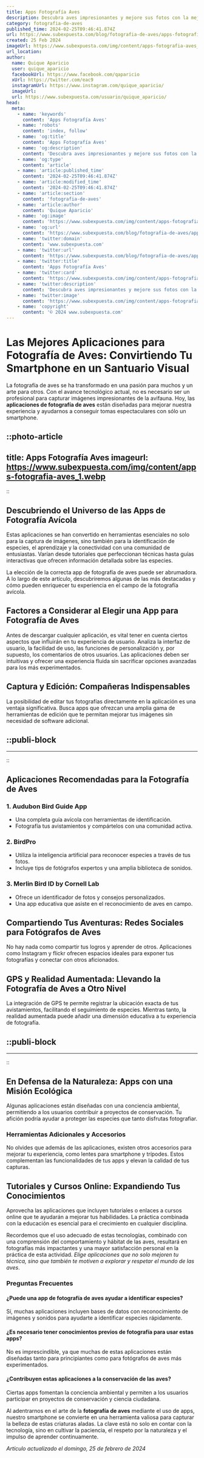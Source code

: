 ```yaml
---
title: Apps Fotografía Aves
description: Descubra aves impresionantes y mejore sus fotos con la mejor app de fotografía aviar. ¡Capture la belleza alada de forma perfecta!
category: fotografia-de-aves
published_time: 2024-02-25T09:46:41.874Z
url: https://www.subexpuesta.com/blog/fotografia-de-aves/apps-fotografia-aves
created: 25 Feb 2024
imageUrl: https://www.subexpuesta.com/img/content/apps-fotografia-aves_1.webp
url_location:
author:
  name: Quique Aparicio
  user: quique_aparicio
  facebookUrl: https://www.facebook.com/qaparicio
  xUrl: https://twitter.com/eac9
  instagramUrl: https://www.instagram.com/quique_aparicio/
  imageUrl: 
  url: https://www.subexpuesta.com/usuario/quique_aparicio/
head:
  meta:
    - name: 'keywords'
      content: 'Apps Fotografía Aves'
    - name: 'robots'
      content: 'index, follow'
    - name: 'og:title'
      content: 'Apps Fotografía Aves'
    - name: 'og:description'
      content: 'Descubra aves impresionantes y mejore sus fotos con la mejor app de fotografía aviar. ¡Capture la belleza alada de forma perfecta!'
    - name: 'og:type'
      content: 'article'
    - name: 'article:published_time'
      content: '2024-02-25T09:46:41.874Z'
    - name: 'article:modified_time'
      content: '2024-02-25T09:46:41.874Z'
    - name: 'article:section'
      content: 'fotografia-de-aves'
    - name: 'article:author'
      content: 'Quique Aparicio'
    - name: 'og:image'
      content: 'https://www.subexpuesta.com/img/content/apps-fotografia-aves_1.webp'
    - name: 'og:url'
      content: 'https://www.subexpuesta.com/blog/fotografia-de-aves/apps-fotografia-aves'
    - name: 'twitter:domain'
      content: 'www.subexpuesta.com'
    - name: 'twitter:url'
      content: 'https://www.subexpuesta.com/blog/fotografia-de-aves/apps-fotografia-aves'
    - name: 'twitter:title'
      content: 'Apps Fotografía Aves'
    - name: 'twitter:card'
      content: 'https://www.subexpuesta.com/img/content/apps-fotografia-aves_1.webp'
    - name: 'twitter:description'
      content: 'Descubra aves impresionantes y mejore sus fotos con la mejor app de fotografía aviar. ¡Capture la belleza alada de forma perfecta!'
    - name: 'twitter:image'
      content: 'https://www.subexpuesta.com/img/content/apps-fotografia-aves_1.webp'
    - name: 'copyright'
      content: '© 2024 www.subexpuesta.com'
---
```

# Las Mejores Aplicaciones para Fotografía de Aves: Convirtiendo Tu Smartphone en un Santuario Visual

La fotografía de aves se ha transformado en una pasión para muchos y un arte para otros. Con el avance tecnológico actual, no es necesario ser un profesional para capturar imágenes impresionantes de la avifauna. Hoy, las **aplicaciones de fotografía de aves** están diseñadas para mejorar nuestra experiencia y ayudarnos a conseguir tomas espectaculares con sólo un smartphone.


::photo-article
---
title: Apps Fotografía Aves
imageurl: https://www.subexpuesta.com/img/content/apps-fotografia-aves_1.webp
---
::


## Descubriendo el Universo de las Apps de Fotografía Avícola

Estas aplicaciones se han convertido en herramientas esenciales no solo para la captura de imágenes, sino también para la identificación de especies, el aprendizaje y la conectividad con una comunidad de entusiastas. Varían desde tutoriales que perfeccionan técnicas hasta guías interactivas que ofrecen información detallada sobre las especies.

La elección de la correcta app de fotografía de aves puede ser abrumadora. A lo largo de este artículo, descubriremos algunas de las más destacadas y cómo pueden enriquecer tu experiencia en el campo de la fotografía avícola.

## Factores a Considerar al Elegir una App para Fotografía de Aves

Antes de descargar cualquier aplicación, es vital tener en cuenta ciertos aspectos que influirán en tu experiencia de usuario. Analiza la interfaz de usuario, la facilidad de uso, las funciones de personalización y, por supuesto, los comentarios de otros usuarios. Las aplicaciones deben ser intuitivas y ofrecer una experiencia fluida sin sacrificar opciones avanzadas para los más experimentados.

## Captura y Edición: Compañeras Indispensables

La posibilidad de editar tus fotografías directamente en la aplicación es una ventaja significativa. Busca apps que ofrezcan una amplia gama de herramientas de edición que te permitan mejorar tus imágenes sin necesidad de software adicional.


  ::publi-block
  ---
  ---
  ::
  
  
## Aplicaciones Recomendadas para la Fotografía de Aves

### **1. Audubon Bird Guide App**
   - Una completa guía avícola con herramientas de identificación.
   - Fotografía tus avistamientos y compártelos con una comunidad activa.

### **2. BirdPro**
   - Utiliza la inteligencia artificial para reconocer especies a través de tus fotos.
   - Incluye tips de fotógrafos expertos y una amplia biblioteca de sonidos.

### **3. Merlin Bird ID by Cornell Lab**
   - Ofrece un identificador de fotos y consejos personalizados.
   - Una app educativa que asiste en el reconocimiento de aves en campo.

## Compartiendo Tus Aventuras: Redes Sociales para Fotógrafos de Aves

No hay nada como compartir tus logros y aprender de otros. Aplicaciones como Instagram y flickr ofrecen espacios ideales para exponer tus fotografías y conectar con otros aficionados.

## GPS y Realidad Aumentada: Llevando la Fotografía de Aves a Otro Nivel

La integración de GPS te permite registrar la ubicación exacta de tus avistamientos, facilitando el seguimiento de especies. Mientras tanto, la realidad aumentada puede añadir una dimensión educativa a tu experiencia de fotografía.


  ::publi-block
  ---
  ---
  ::
  
  
## En Defensa de la Naturaleza: Apps con una Misión Ecológica

Algunas aplicaciones están diseñadas con una conciencia ambiental, permitiendo a los usuarios contribuir a proyectos de conservación. Tu afición podría ayudar a proteger las especies que tanto disfrutas fotografiar.

### Herramientas Adicionales y Accesorios

No olvides que además de las aplicaciones, existen otros accesorios para mejorar tu experiencia, como lentes para smartphone y trípodes. Estos complementan las funcionalidades de tus apps y elevan la calidad de tus capturas.

## Tutoriales y Cursos Online: Expandiendo Tus Conocimientos

Aprovecha las aplicaciones que incluyen tutoriales o enlaces a cursos online que te ayudarán a mejorar tus habilidades. La práctica combinada con la educación es esencial para el crecimiento en cualquier disciplina.

Recordemos que el uso adecuado de estas tecnologías, combinado con una comprensión del comportamiento y hábitat de las aves, resultará en fotografías más impactantes y una mayor satisfacción personal en la práctica de esta actividad. *Elige aplicaciones que no solo mejoren tu técnica, sino que también te motiven a explorar y respetar el mundo de las aves*.

### Preguntas Frecuentes

#### ¿Puede una app de fotografía de aves ayudar a identificar especies?
Sí, muchas aplicaciones incluyen bases de datos con reconocimiento de imágenes y sonidos para ayudarte a identificar especies rápidamente.

#### ¿Es necesario tener conocimientos previos de fotografía para usar estas apps?
No es imprescindible, ya que muchas de estas aplicaciones están diseñadas tanto para principiantes como para fotógrafos de aves más experimentados.

#### ¿Contribuyen estas aplicaciones a la conservación de las aves?
Ciertas apps fomentan la conciencia ambiental y permiten a los usuarios participar en proyectos de conservación y ciencia ciudadana.

Al adentrarnos en el arte de la **fotografía de aves** mediante el uso de apps, nuestro smartphone se convierte en una herramienta valiosa para capturar la belleza de estas criaturas aladas. La clave está no solo en contar con la tecnología, sino en cultivar la paciencia, el respeto por la naturaleza y el impulso de aprender continuamente.

_Artículo actualizado el domingo, 25 de febrero de 2024_